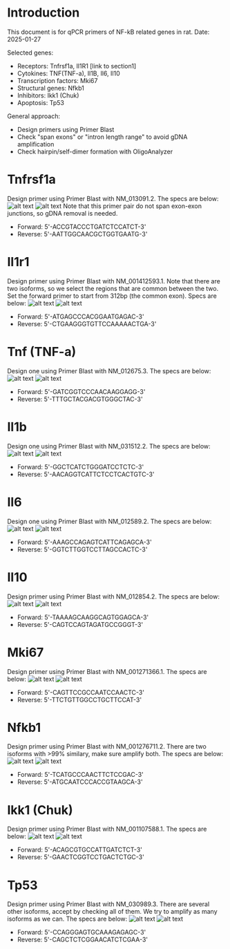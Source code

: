 # Introduction
This document is for qPCR primers of NF-kB related genes in rat.
Date: 2025-01-27

Selected genes:
- Receptors: Tnfrsf1a, Il1R1 [link to section1]
- Cytokines: TNF(TNF-a), Il1B, Il6, Il10
- Transcription factors: Mki67
- Structural genes: Nfkb1
- Inhibitors: Ikk1 (Chuk)
- Apoptosis: Tp53 

General approach:
- Design primers using Primer Blast
- Check "span exons" or "intron length range" to avoid gDNA amplification
- Check hairpin/self-dimer formation with OligoAnalyzer
# Tnfrsf1a
Design primer using Primer Blast with NM_013091.2. The specs are below:
![alt text](image-2.png)
![alt text](image-3.png)
Note that this primer pair do not span exon-exon junctions, so gDNA removal is needed. 
- Forward: 5'-ACCGTACCCTGATCTCCATCT-3'
- Reverse: 5'-AATTGGCAACGCTGGTGAATG-3'

# Il1r1
Design primer using Primer Blast with NM_001412593.1. Note that there are two isoforms, so we select the regions that are common between the two. Set the forward primer to start from 312bp (the common exon).
Specs are below:
![alt text](image-4.png)
![alt text](image-5.png)
- Forward: 5'-ATGAGCCCACGGAATGAGAC-3'
- Reverse: 5'-CTGAAGGGTGTTCCAAAAACTGA-3'

# Tnf (TNF-a)
Design one using Primer Blast with NM_012675.3. The specs are below:
![alt text](image.png)
![alt text](image-1.png)
- Forward: 5'-GATCGGTCCCAACAAGGAGG-3'
- Reverse: 5'-TTTGCTACGACGTGGGCTAC-3'

# Il1b
Design one using Primer Blast with NM_031512.2. The specs are below:
![alt text](image-6.png)
![alt text](image-7.png)
- Forward: 5'-GGCTCATCTGGGATCCTCTC-3'
- Reverse: 5'-AACAGGTCATTCTCCTCACTGTC-3'
  
# Il6
Design one using Primer Blast with NM_012589.2. The specs are below:
![alt text](image-10.png)
![alt text](image-11.png)
- Forward: 5'-AAAGCCAGAGTCATTCAGAGCA-3'
- Reverse: 5'-GGTCTTGGTCCTTAGCCACTC-3'

# Il10
Design primer using Primer Blast with NM_012854.2. The specs are below:
![alt text](image-12.png)
![alt text](image-13.png)
- Forward: 5'-TAAAAGCAAGGCAGTGGAGCA-3'
- Reverse: 5'-CAGTCCAGTAGATGCCGGGT-3'
  
# Mki67
Design primer using Primer Blast with NM_001271366.1. The specs are below:
![alt text](image-14.png)
![alt text](image-15.png)
- Forward: 5'-CAGTTCCGCCAATCCAACTC-3'
- Reverse: 5'-TTCTGTTGGCCTGCTTCCAT-3'

# Nfkb1
Design primer using Primer Blast with NM_001276711.2. There are two isoforms with >99% similary, make sure amplify both. The specs are below:
![alt text](image-16.png)
![alt text](image-17.png)
- Forward: 5'-TCATGCCCAACTTCTCCGAC-3'
- Reverse: 5'-ATGCAATCCCACCGTAAGCA-3'

# Ikk1 (Chuk)
Design primer using Primer Blast with NM_001107588.1. The specs are below:
![alt text](image-18.png)
![alt text](image-19.png)
- Forward: 5'-ACAGCGTGCCATTGATCTCT-3'
- Reverse: 5'-GAACTCGGTCCTGACTCTGC-3'

# Tp53
Design primer using Primer Blast with NM_030989.3. There are several other isoforms, accept by checking all of them. We try to amplify as many isoforms as we can. The specs are below:
![alt text](image-20.png)
![alt text](image-21.png)
- Forward: 5'-CCAGGGAGTGCAAAGAGAGC-3'
- Reverse: 5'-CAGCTCTCGGAACATCTCGAA-3'